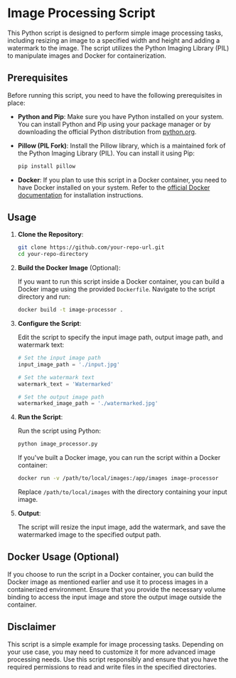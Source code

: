 # Image Processing Script

This Python script is designed to perform simple image processing tasks, including resizing an image to a specified width and height and adding a watermark to the image. The script utilizes the Python Imaging Library (PIL) to manipulate images and Docker for containerization.

## Prerequisites

Before running this script, you need to have the following prerequisites in place:

- **Python and Pip**: Make sure you have Python installed on your system. You can install Python and Pip using your package manager or by downloading the official Python distribution from [python.org](https://www.python.org/downloads/).

- **Pillow (PIL Fork)**: Install the Pillow library, which is a maintained fork of the Python Imaging Library (PIL). You can install it using Pip:

  ```bash
  pip install pillow
  ```

- **Docker**: If you plan to use this script in a Docker container, you need to have Docker installed on your system. Refer to the [official Docker documentation](https://docs.docker.com/get-docker/) for installation instructions.

## Usage

1. **Clone the Repository**:

   ```bash
   git clone https://github.com/your-repo-url.git
   cd your-repo-directory
   ```

2. **Build the Docker Image** (Optional):

   If you want to run this script inside a Docker container, you can build a Docker image using the provided `Dockerfile`. Navigate to the script directory and run:

   ```bash
   docker build -t image-processor .
   ```

3. **Configure the Script**:

   Edit the script to specify the input image path, output image path, and watermark text:

   ```python
   # Set the input image path
   input_image_path = './input.jpg'
   
   # Set the watermark text
   watermark_text = 'Watermarked'
   
   # Set the output image path
   watermarked_image_path = './watermarked.jpg'
   ```

4. **Run the Script**:

   Run the script using Python:

   ```bash
   python image_processor.py
   ```

   If you've built a Docker image, you can run the script within a Docker container:

   ```bash
   docker run -v /path/to/local/images:/app/images image-processor
   ```

   Replace `/path/to/local/images` with the directory containing your input image.

5. **Output**:

   The script will resize the input image, add the watermark, and save the watermarked image to the specified output path.

## Docker Usage (Optional)

If you choose to run the script in a Docker container, you can build the Docker image as mentioned earlier and use it to process images in a containerized environment. Ensure that you provide the necessary volume binding to access the input image and store the output image outside the container.

## Disclaimer

This script is a simple example for image processing tasks. Depending on your use case, you may need to customize it for more advanced image processing needs. Use this script responsibly and ensure that you have the required permissions to read and write files in the specified directories.
